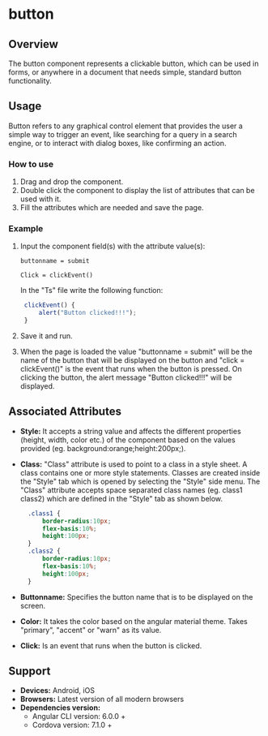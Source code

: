 # button

## Overview

The button component represents a clickable button, which can be used in forms, or anywhere in a document that needs simple, standard button functionality.

## Usage

Button refers to any graphical control element that provides the user a simple way to trigger an event, like searching for a query in a search engine, or to interact with dialog boxes, like confirming an action.

### How to use

1. Drag and drop the component. 
2. Double click the component to display the list of attributes that can be used with it.
3. Fill the attributes which are needed and save the page.

### Example

1. Input the component field\(s\) with the attribute value\(s\):  

    `buttonname = submit`  

    `Click = clickEvent()`  

    In the "Ts" file write the following function:

   ```typescript
    clickEvent() { 
        alert("Button clicked!!!");
    }
   ```

2. Save it and run.
3. When the page is loaded the value "buttonname = submit" will be the name of the button that will be displayed on the button and "click = clickEvent\(\)" is the event that runs when the button is pressed. On clicking the button, the alert message "Button clicked!!!" will be displayed.

## Associated Attributes

* **Style:** It accepts a string value and affects the different properties \(height, width, color etc.\) of the component based on the values provided \(eg. background:orange;height:200px;\).
* **Class:** "Class" attribute is used to point to a class in a style sheet. A class contains one or more style statements. Classes are created inside the "Style" tab which is opened by selecting the "Style" side menu. The "Class" attribute accepts space separated class names \(eg. class1 class2\) which are defined in the "Style" tab as shown below.

  ```css
    .class1 {
        border-radius:10px;
        flex-basis:10%;
        height:100px;
    }
    .class2 {
        border-radius:10px;
        flex-basis:10%;
        height:100px;
    }
  ```

* **Buttonname:** Specifies the button name that is to be displayed on the screen.
* **Color:** It takes the color based on the angular material theme. Takes "primary", "accent" or "warn" as its value.
* **Click:** Is an event that runs when the button is clicked.

## Support

* **Devices:** Android, iOS
* **Browsers:**  Latest version of all modern browsers
* **Dependencies version:** 
  * Angular CLI version: 6.0.0 + 
  * Cordova version: 7.1.0 +

